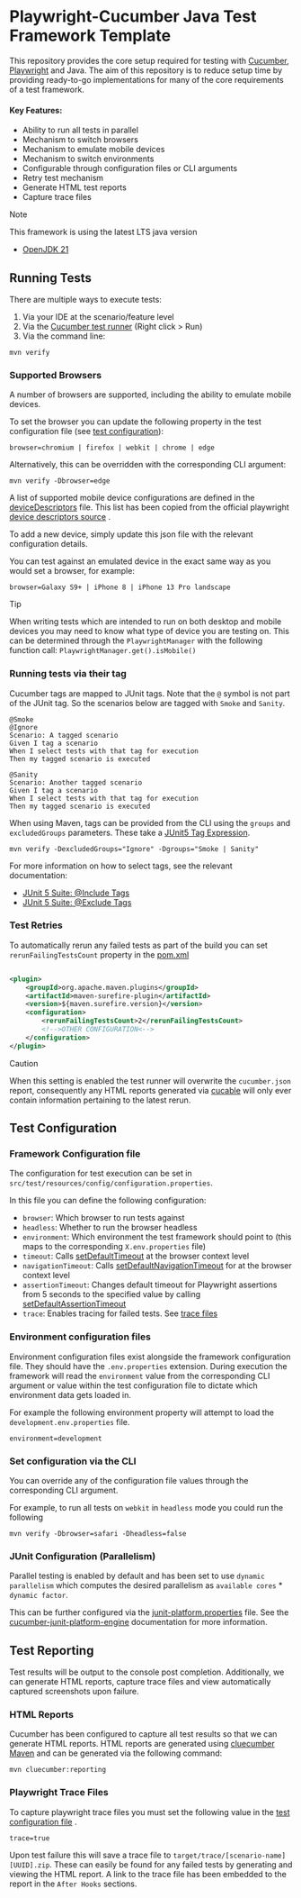 # Playwright-Cucumber Java Test Framework Template

This repository provides the core setup required for testing with [Cucumber](https://cucumber.io/), [Playwright](https://playwright.dev/java/) and Java.
The aim of this repository is to reduce setup time by providing ready-to-go implementations for many of the core
requirements of a test framework.

#### Key Features:

- Ability to run all tests in parallel
- Mechanism to switch browsers
- Mechanism to emulate mobile devices
- Mechanism to switch environments
- Configurable through configuration files or CLI arguments
- Retry test mechanism
- Generate HTML test reports
- Capture trace files

> [!NOTE]
> This framework is using the latest LTS java version
> - [OpenJDK 21](https://learn.microsoft.com/en-us/java/openjdk/download#openjdk-21)

## Running Tests

There are multiple ways to execute tests:

1. Via your IDE at the scenario/feature level
2. Via the [Cucumber test runner](./src/test/java/testRunner/CucumberRunnerTest.java) (Right click > Run)
3. Via the command line:

```shell
mvn verify
```

### Supported Browsers

A number of browsers are supported, including the ability to emulate mobile devices.

To set the browser you can update the following property in the test configuration file (see [test configuration](#configuration-file)):

```properties
browser=chromium | firefox | webkit | chrome | edge
```

Alternatively, this can be overridden with the corresponding CLI argument:

```shell
mvn verify -Dbrowser=edge
```

A list of supported mobile device configurations are defined in
the [deviceDescriptors](./src/main/java/devices/deviceDescriptors.json) file.
This list has been copied from the official
playwright [device descriptors source](https://github.com/microsoft/playwright/blob/main/packages/playwright-core/src/server/deviceDescriptorsSource.json)
.

To add a new device, simply update this json file with the relevant configuration details.

You can test against an emulated device in the exact same way as you would set a browser, for example:

```properties
browser=Galaxy S9+ | iPhone 8 | iPhone 13 Pro landscape
```

> [!TIP]
> When writing tests which are intended to run on both desktop and mobile devices you may need to know what type of
> device you are testing on.
> This can be determined through the `PlaywrightManager` with the following function
> call: `PlaywrightManager.get().isMobile()`
>

### Running tests via their tag

Cucumber tags are mapped to JUnit tags. Note that the `@` symbol is not part of
the JUnit tag. So the scenarios below are tagged with `Smoke` and `Sanity`.

```gherkin
@Smoke
@Ignore
Scenario: A tagged scenario
Given I tag a scenario
When I select tests with that tag for execution
Then my tagged scenario is executed

@Sanity
Scenario: Another tagged scenario
Given I tag a scenario
When I select tests with that tag for execution
Then my tagged scenario is executed
```

When using Maven, tags can be provided from the CLI using the `groups` and `excludedGroups` parameters. These take a
[JUnit5 Tag Expression](https://junit.org/junit5/docs/current/user-guide/#running-tests-tag-expressions).

```shell
mvn verify -DexcludedGroups="Ignore" -Dgroups="Smoke | Sanity"
```

For more information on how to select tags, see the relevant documentation:

* [JUnit 5 Suite: @Include Tags](https://junit.org/junit5/docs/current/api/org.junit.platform.suite.api/org/junit/platform/suite/api/IncludeTags.html)
* [JUnit 5 Suite: @Exclude Tags](https://junit.org/junit5/docs/current/api/org.junit.platform.suite.api/org/junit/platform/suite/api/ExcludeTags.html)

### Test Retries

To automatically rerun any failed tests as part of the build you can set `rerunFailingTestsCount` property in
the [pom.xml](./pom.xml)

```xml

<plugin>
    <groupId>org.apache.maven.plugins</groupId>
    <artifactId>maven-surefire-plugin</artifactId>
    <version>${maven.surefire.version}</version>
    <configuration>
        <rerunFailingTestsCount>2</rerunFailingTestsCount>
        <!-->OTHER CONFIGURATION<-->
    </configuration>
</plugin>
```

> [!CAUTION]
> When this setting is enabled the test runner will overwrite the `cucumber.json` report, consequently any HTML reports
> generated via [cucable](#html-reports) will only ever contain information pertaining to the latest rerun.

## Test Configuration

### Framework Configuration file

The configuration for test execution can be set in `src/test/resources/config/configuration.properties`.

In this file you can define the following configuration:

- `browser`: Which browser to run tests against
- `headless`: Whether to run the browser headless
- `environment`: Which environment the test framework should point to (this maps to the corresponding `X.env.properties`
  file)
- `timeout`:
  Calls [setDefaultTimeout](https://playwright.dev/java/docs/api/class-browsercontext#browser-context-set-default-timeout)
  at the browser context level
- `navigationTimeout`:
  Calls [setDefaultNavigationTimeout](https://playwright.dev/java/docs/api/class-browsercontext#browser-context-set-default-navigation-timeout)
  for at the browser context level
- `assertionTimeout`: Changes default timeout for Playwright assertions from 5 seconds to the specified value by
  calling [setDefaultAssertionTimeout](https://playwright.dev/java/docs/api/class-playwrightassertions#playwright-assertions-set-default-assertion-timeout)
- `trace`: Enables tracing for failed tests. See [trace files](#playwright-trace-files)

### Environment configuration files

Environment configuration files exist alongside the framework configuration file. They should have the `.env.properties`
extension.
During execution the framework will read the `environment` value from the corresponding CLI argument or value within the
test configuration file to dictate which environment data gets loaded in.

For example the following environment property will attempt to load the `development.env.properties` file.

```properties
environment=development
```

### Set configuration via the CLI

You can override any of the configuration file values through the corresponding CLI argument.

For example, to run all tests on `webkit` in `headless` mode you could run the following

```shell
mvn verify -Dbrowser=safari -Dheadless=false
```

### JUnit Configuration (Parallelism)

Parallel testing is enabled by default and has been set to use `dynamic parallelism` which computes the desired
parallelism as `available cores` * `dynamic factor`.

This can be further configured via the [junit-platform.properties](./src/test/resources/junit-platform.properties) file.
See the [cucumber-junit-platform-engine](https://github.com/cucumber/cucumber-jvm/tree/main/cucumber-junit-platform-engine#parallel-execution)
documentation for more information.

## Test Reporting

Test results will be output to the console post completion. Additionally, we can generate HTML reports, capture trace
files and view automatically captured screenshots upon failure.

### HTML Reports

Cucumber has been configured to capture all test results so that we can generate HTML reports.
HTML reports are generated using [cluecumber Maven](https://github.com/trivago/cluecumber/tree/main/maven) and can be
generated via the following command:

```shell
mvn cluecumber:reporting
```

### Playwright Trace Files

To capture playwright trace files you must set the following value in the [test configuration file](#test-configuration)
.

```properties
trace=true
```

Upon test failure this will save a trace file to `target/trace/[scenario-name][UUID].zip`. These can easily be found for
any failed tests by generating and viewing the HTML report. A link to the trace file has been embedded to the report in
the `After Hooks` sections.


